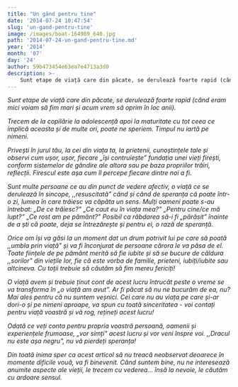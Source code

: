 ```yaml
---
title: "Un gând pentru tine"
date: '2014-07-24 10:47:54'
slug: 'un-gand-pentru-tine'
image: /images/boat-164989_640.jpg
path: '2014-07-24-un-gand-pentru-tine.md'
year: '2014'
month: '07'
day: '24'
author: 59b473454e63ea7e4713a3d0
description: >-
    Sunt etape de viață care din păcate, se derulează foarte rapid (când eram mici voiam să fim mari și acum vrem să oprim în loc anii).Trecem de la copilărie la adolescență apoi la maturitate cu tot cee
---
```

<div class="kg-card-markdown"><p><em>Sunt etape de viață care din păcate, se derulează foarte rapid (când eram mici voiam să fim mari și acum vrem să oprim în loc anii).</em></p>
<p><em>Trecem de la copilărie la adolescență apoi la maturitate cu tot ceea ce implică aceasta și de multe ori, poate ne speriem. Timpul nu iartă pe nimeni.</em></p>
<p><em>Privești în jurul tău, la cei din viața ta, la prietenii, cunoștințele tale și observi cum ușor, ușor, fiecare „își contruiește” fundația unei vieți firești, conform sistemelor de gândire ale altora sau pe baza propriilor trăiri, reflecții. </em> <em>Firescul este așa cum îl percepe fiecare dintre noi a fi.</em></p>
<p><em>Sunt multe persoane ce au din punct de vedere afectiv, o viață ce se derulează în sincope, ,,resuscitată" când și când de speranța că poate într-o zi, lumea în care trăiesc va căpăta un sens.</em> <em>Mulți oameni poate s-au întrebat: „De ce trăiesc?” „Ce caut eu în viața mea?” „Pentru cine/ce mă lupt?” „Ce rost am pe pământ?”</em> <em> Posibil ca răbdarea să-i fi „părăsit” înainte de a ști că poate, deja se  întrezărește și pentru ei, o rază de speranță. </em></p>
<p><em><em>Orice om își va găsi la un moment dat un drum potrivit lui pe care să poată ,,umbla prin viață" și va fi înconjurat de persoane cărora le va păsa de el.</em> </em><em>Toate ființele de pe pământ merită să fie iubite și să se bucure de căldura ,,sorilor" din viețile lor, fie că este vorba de familie, prieteni, iubiți/iubite sau altcineva.</em> <em>Cu toții trebuie să căutăm să fim mereu fericiți! </em></p>
<p><em>O viață avem și trebuie ținut cont de acest lucru întrucât peste o vreme se va transforma în „o viață am avut”. Ar fi păcat să nu ne bucurăm de ea, nu? Mai ales pentru că nu suntem veșnici.</em> <em>Cei care nu au viața pe care și-ar dori-o și pe nimeni aproape, va spun cu toată sinceritatea - voi contați pentru viață voastră și vă rog, rețineți acest lucru!</em></p>
<p><em>Odată ce veți conta pentru propria voastră persoană, oamenii și experiențele frumoase, „vor simți” acest lucru și vor veni înspre voi.</em><em> ,,Dracul nu este așa negru", nu vă pierdeți speranța!</em></p>
<p><em>Din toată inima sper ca acest articol să nu treacă neobservat deoarece în momente dificile vouă, va fi binevenit.</em> <em>Când suntem bine, nu ne interesează anumite aspecte ale vieții, le trecem cu vederea... însă la nevoie, le căutăm cu ardoare sensul.</em></p>
<p> </p>
</div>
    